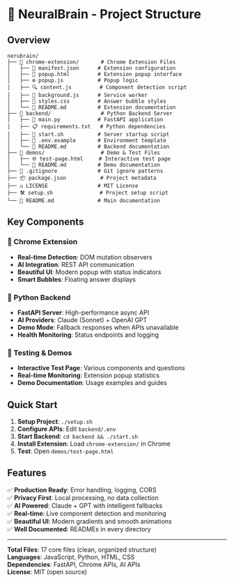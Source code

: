 # 🧠 NeuralBrain - Project Structure

## Overview
```
nerubrain/
├── 📁 chrome-extension/       # Chrome Extension Files
│   ├── 📄 manifest.json      # Extension configuration
│   ├── 🎨 popup.html         # Extension popup interface
│   ├── ⚙️ popup.js           # Popup logic
│   ├── 🔍 content.js         # Component detection script
│   ├── 🔄 background.js      # Service worker
│   ├── 💄 styles.css         # Answer bubble styles
│   └── 📖 README.md          # Extension documentation
├── 📁 backend/                # Python Backend Server
│   ├── 🐍 main.py            # FastAPI application
│   ├── 📋 requirements.txt   # Python dependencies
│   ├── 🚀 start.sh           # Server startup script
│   ├── 🔐 .env.example       # Environment template
│   └── 📖 README.md          # Backend documentation
├── 📁 demos/                  # Demo & Test Files
│   ├── 🌐 test-page.html     # Interactive test page
│   └── 📖 README.md          # Demo documentation
├── 🔧 .gitignore             # Git ignore patterns
├── 📦 package.json           # Project metadata
├── ⚖️ LICENSE                # MIT License
├── 🛠️ setup.sh               # Project setup script
└── 📖 README.md              # Main documentation
```

## Key Components

### 🎯 Chrome Extension
- **Real-time Detection**: DOM mutation observers
- **AI Integration**: REST API communication
- **Beautiful UI**: Modern popup with status indicators
- **Smart Bubbles**: Floating answer displays

### 🤖 Python Backend
- **FastAPI Server**: High-performance async API
- **AI Providers**: Claude (Sonnet) + OpenAI GPT
- **Demo Mode**: Fallback responses when APIs unavailable
- **Health Monitoring**: Status endpoints and logging

### 🧪 Testing & Demos
- **Interactive Test Page**: Various components and questions
- **Real-time Monitoring**: Extension popup statistics
- **Demo Documentation**: Usage examples and guides

## Quick Start

1. **Setup Project**: `./setup.sh`
2. **Configure APIs**: Edit `backend/.env`
3. **Start Backend**: `cd backend && ./start.sh`
4. **Install Extension**: Load `chrome-extension/` in Chrome
5. **Test**: Open `demos/test-page.html`

## Features

✅ **Production Ready**: Error handling, logging, CORS  
✅ **Privacy First**: Local processing, no data collection  
✅ **AI Powered**: Claude + GPT with intelligent fallbacks  
✅ **Real-time**: Live component detection and monitoring  
✅ **Beautiful UI**: Modern gradients and smooth animations  
✅ **Well Documented**: READMEs in every directory  

---

**Total Files**: 17 core files (clean, organized structure)  
**Languages**: JavaScript, Python, HTML, CSS  
**Dependencies**: FastAPI, Chrome APIs, AI APIs  
**License**: MIT (open source)  
